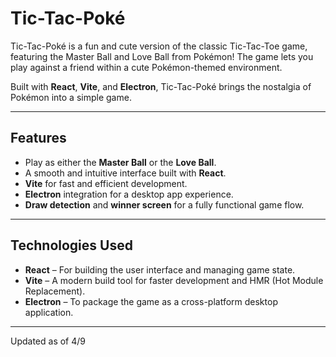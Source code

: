 # **Tic-Tac-Poké**

Tic-Tac-Poké is a fun and cute version of the classic Tic-Tac-Toe game, featuring the Master Ball and Love Ball from Pokémon! The game lets you play against a friend within a cute Pokémon-themed environment.

Built with **React**, **Vite**, and **Electron**, Tic-Tac-Poké brings the nostalgia of Pokémon into a simple game.

---

## **Features**

- Play as either the **Master Ball** or the **Love Ball**.
- A smooth and intuitive interface built with **React**.
- **Vite** for fast and efficient development.
- **Electron** integration for a desktop app experience.
- **Draw detection** and **winner screen** for a fully functional game flow.

---

## **Technologies Used**

- **React** – For building the user interface and managing game state.
- **Vite** – A modern build tool for faster development and HMR (Hot Module Replacement).
- **Electron** – To package the game as a cross-platform desktop application.

---

Updated as of 4/9
